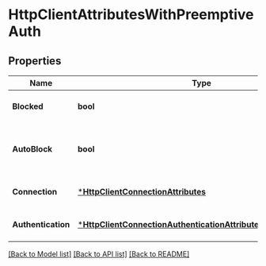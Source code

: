 # HttpClientAttributesWithPreemptiveAuth

## Properties
Name | Type | Description | Notes
------------ | ------------- | ------------- | -------------
**Blocked** | **bool** | Whether to block outbound connections on the repository | [default to null]
**AutoBlock** | **bool** | Whether to auto-block outbound connections if remote peer is detected as unreachable/unresponsive | [default to null]
**Connection** | [***HttpClientConnectionAttributes**](HttpClientConnectionAttributes.md) |  | [optional] [default to null]
**Authentication** | [***HttpClientConnectionAuthenticationAttributesWithPreemptive**](HttpClientConnectionAuthenticationAttributesWithPreemptive.md) |  | [optional] [default to null]

[[Back to Model list]](../README.md#documentation-for-models) [[Back to API list]](../README.md#documentation-for-api-endpoints) [[Back to README]](../README.md)


